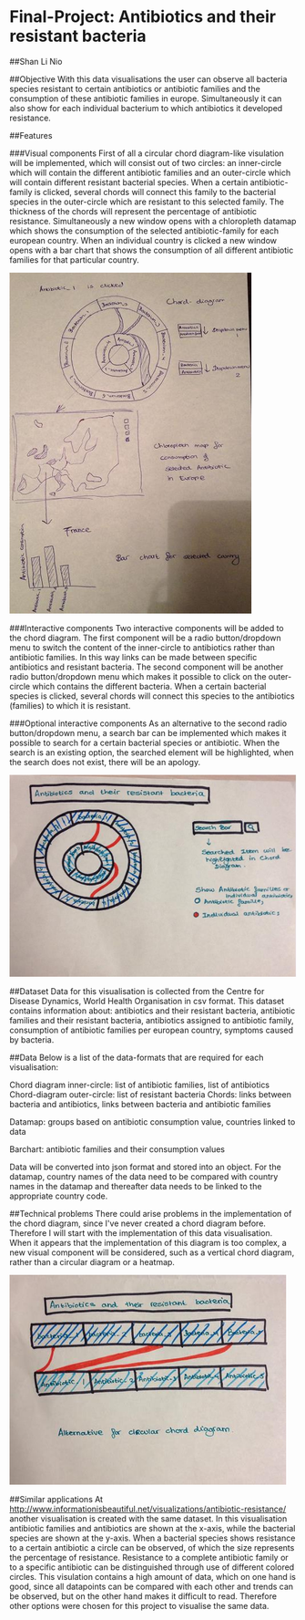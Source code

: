 Final-Project: Antibiotics and their resistant bacteria
==================

##Shan Li Nio

##Objective
With this data visualisations the user can observe all bacteria species resistant to certain antibiotics or antibiotic families and the consumption of these antibiotic families in europe. Simultaneously it can also show for each individual bacterium to which antibiotics it developed resistance. 


##Features

###Visual components
First of all a circular chord diagram-like visulation will be implemented, which will consist out of two circles: an inner-circle which will contain the different antibiotic families and an outer-circle which will contain different resistant bacterial species. When a certain antibiotic-family is clicked, several chords will connect this family to the bacterial species in the outer-circle which are resistant to this selected family. The thickness of the chords will represent the percentage of antibiotic resistance. Simultaneously a new window opens with a chloropleth datamap which shows the consumption of the selected antibiotic-family for each european country. When an individual country is clicked a new window opens with a bar chart that shows the consumption of all different antibiotic families for that particular country.

![Visual components](https://github.com/SLNio/Final-Project/blob/master/doc/Overview.jpg)

###Interactive components
Two interactive components will be added to the chord diagram. The first component will be a radio button/dropdown menu to switch the content of the inner-circle to antibiotics rather than antibiotic families. In this way links can be made between specific antibiotics and resistant bacteria. The second component will be another radio button/dropdown menu which makes it possible to click on the outer-circle which contains the different bacteria. When a certain bacterial species is clicked, several chords will connect this species to the antibiotics (families) to which it is resistant.

###Optional interactive components
As an alternative to the second radio button/dropdown menu, a search bar can be implemented which makes it possible to search for a certain bacterial species or antibiotic. When the search is an existing option, the searched element will be highlighted, when the search does not exist, there will be an apology. 

![Search Bar](https://github.com/SLNio/Final-Project/blob/master/doc/Searchbar.jpg)

##Dataset
Data for this visualisation is collected from the Centre for Disease Dynamics, World Health Organisation in csv format. This dataset contains information about: antibiotics and their resistant bacteria, antibiotic families and their resistant bacteria, antibiotics assigned to antibiotic family, consumption of antibiotic families per european country, symptoms caused by bacteria.

##Data
Below is a list of the data-formats that are required for each visualisation:

Chord diagram inner-circle: list of antibiotic families, list of antibiotics
Chord-diagram outer-circle: list of resistant bacteria
Chords: links between bacteria and antibiotics, links between bacteria and antibiotic families

Datamap: groups based on antibiotic consumption value, countries linked to data

Barchart: antibiotic families and their consumption values 

Data will be converted into json format and stored into an object. For the datamap, country names of the data need to be compared with country names in the datamap and thereafter data needs to be linked to the appropriate country code. 


##Technical problems
There could arise problems in the implementation of the chord diagram, since I've never created a chord diagram before. Therefore I will start with the implementation of this data visualisation. When it appears that the implementation of this diagram is too complex, a new visual component will be considered, such as a vertical chord diagram, rather than a circular diagram or a heatmap.

![Vertical Chord Diagram](https://github.com/SLNio/Final-Project/blob/master/doc/Vertical_chord.jpg)


##Similar applications
At http://www.informationisbeautiful.net/visualizations/antibiotic-resistance/ another visualisation is created with the same dataset. In this visualisation antibiotic families and antibiotics are shown at the x-axis, while the bacterial species are shown at the y-axis. When a bacterial species shows resistance to a certain antibiotic a circle can be observed, of which the size represents the percentage of resistance. Resistance to a complete antibiotic family or to a specific antibiotic can be distinguished through use of different colored circles. This visulation contains a high amount of data, which on one hand is good, since all datapoints can be compared with each other and trends can be observed, but on the other hand makes it difficult to read. Therefore other options were chosen for this project to visualise the same data.

